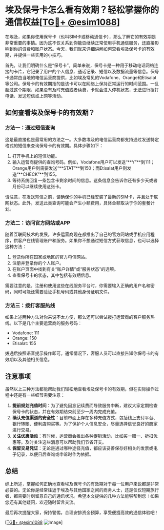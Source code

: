 # 埃及保号卡怎么看有效期？轻松掌握你的通信权益[[TG💪+ @esim1088](https://t.me/s/esim1088)]

在埃及，如果你使用保号卡（也叫SIM卡或移动通信卡），那么了解它的有效期是非常重要的事情。因为这不仅关系到你能否继续正常使用手机通信服务，还直接影响到你的资费和账户状态。今天，我们就来详细讲解如何查看埃及保号卡的有效期，并提供一些实用的小技巧。

首先，让我们明确什么是“保号卡”。简单来说，保号卡是一种用于移动电话网络连接的卡片，它记录了用户的个人信息、通话记录、短信以及数据流量等信息。保号卡通常由当地的电信运营商提供，比如埃及常见的Vodafone、Orange和Etisalat等公司。保号卡的有效期指的是该卡可以在网络上保持正常运行的时间范围。一旦超过这个期限，如果没有及时充值或者续费，卡就会进入停机状态，无法进行拨打电话、发送短信或上网等活动。

## 如何查看埃及保号卡的有效期？

### 方法一：通过短信查询

这是最直接也是最常用的方法之一。大多数埃及的电信运营商都支持通过发送特定格式的短信来查询保号卡的有效期。具体步骤如下：

1. 打开手机上的短信功能。
2. 输入运营商提供的查询号码。例如，Vodafone用户可以发送“**Y”**到111；Orange用户则需要发送“**STAT”**到150；而Etisalat用户则发送“**CHECK”**到155。
3. 等待系统回复一条包含卡剩余时间的信息。这条信息会告诉你还有多少天或者月份可以继续使用这张卡。

请注意，在发送短信之前，请确保你的手机已经安装了最新的SIM卡，并且处于联网状态。此外，发送此类查询可能会产生小额费用，具体金额取决于你的套餐计划。

### 方法二：访问官方网站或APP

随着互联网技术的发展，许多运营商现在都推出了自己的官方网站或手机应用程序，供客户在线管理账户和服务。如果你不想通过短信方式获取信息，也可以选择这种方法：

1. 登录你所在国家或地区的官方电信网站。
2. 注册并登录你的个人账户。
3. 在账户页面中找到有关“账户详情”或“服务状态”的选项。
4. 查看保号卡的状态，其中包括有效期信息。

需要注意的是，注册和使用这些在线服务平台时，你需要输入正确的用户名和密码，同时可能还需要验证手机号码或其他身份证明文件。

### 方法三：拨打客服热线

如果上述两种方法对你来说不太方便，那么还可以尝试拨打运营商的客户服务热线。以下是几个主要运营商的服务号码：
- Vodafone: 111
- Orange: 150
- Etisalat: 155

拨通后按照语音提示操作即可。通常情况下，客服人员可以直接告知你保号卡的有效期以及其他相关信息。

## 注意事项

虽然以上三种方法都能帮助我们轻松地查看埃及保号卡的有效期，但在实际操作过程中还是有一些细节需要注意：

1. **提前规划充值时间**：为了避免因忘记续费而导致服务中断，建议大家定期检查保号卡的状态，并在有效期结束前至少一周内完成充值。
2. **确认充值渠道的安全性**：目前市面上存在多种充值方式，包括线上支付平台、银行转账、便利店购买等。为了保护个人信息安全，尽量选择信誉良好的商家进行交易。
3. **关注优惠活动**：有时候，运营商会推出各种促销活动，比如买一赠一、折扣优惠等。及时关注这些消息可以帮助我们节省开支。
4. **保留交易凭证**：无论是通过哪种途径充值，都应该妥善保存好相关的发票或电子记录，以便日后查询或申诉时作为依据。

## 总结

综上所述，掌握如何正确地查看埃及保号卡的有效期对于每一位用户来说都是非常必要的。无论你是经常往返于埃及与其他国家之间的商务人士，还是仅仅短期旅行者，都需要时刻留意自己的通讯状况。希望本文提供的几种方法能够帮到您！如果您还有其他疑问，欢迎随时留言交流。

最后再次提醒大家，保持警惕，合理安排资金预算，享受便捷高效的通信体验吧！

[[TG💪+ @esim1088](https://t.me/s/esim1088) ![Image](https://i.postimg.cc/4NQfJmqS/Snipaste-2025-05-13-00-14-12.png)]